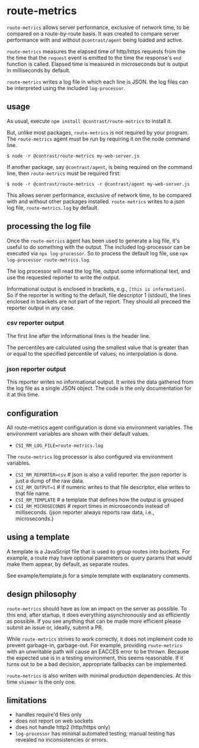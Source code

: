 # route-metrics

`route-metrics` allows server performance, exclusive of network time,
to be compared on a route-by-route basis. It was created to compare server
performance with and without `@contrast/agent` being loaded and active.

`route-metrics` measures the elapsed time of http/https requests from the
the time that the `request` event is emitted to the time the response's
`end` function is called. Elapsed time is measured in microseconds but is
output in milliseconds by default.

`route-metrics` writes a log file in which each line is JSON. the log files
can be interpreted using the included `log-processor`.

## usage

As usual, execute `npm install @contrast/route-metrics` to install it.

But, unlike most packages, `route-metrics` is not required by your program.
The `route-metrics` agent must be run by requiring it on the node command line.

```
$ node -r @contrast/route-metrics my-web-server.js
```

If another package, say `@contrast/agent`, is being required on the command
line, then `route-metrics` must be required first:

```
$ node -r @contrast/route-metrics -r @contrast/agent my-web-server.js
```

This allows server performance, exclusive of network time, to be compared
with and without other packages installed. `route-metrics` writes to a json
log file, `route-metrics.log` by default.

## processing the log file

Once the `route-metrics` agent has been used to generate a log file, it's
useful to do something with the output. The included log-processor can be
executed via `npx log-processor`. So to process the default log file, use
`npx log-processor route-metrics.log`.

The log processor will read the log file, output some informational text,
and use the requested reporter to write the output.

Informational output is enclosed in brackets, e.g., `[this is information]`. So
if the reporter is writing to the default, file descriptor 1 (stdout), the lines
enclosed in brackets are not part of the report. They should all preceed the
reporter output in any case.

### csv reporter output

The first line after the informational lines is the header line.

The percentiles are calculated using the smallest value that is greater than
or equal to the specified percentile of values; no interpolation is done.

### json reporter output

This reporter writes no informational output. It writes the data gathered from
the log file as a single JSON object. The code is the only documentation for it
at this time.

## configuration

All route-metrics agent configuration is done via environment variables. The environment variables
are shown with their default values.

- `CSI_RM_LOG_FILE=route-metrics.log`

The `route-metrics` log processor is also configured via environment variables.

- `CSI_RM_REPORTER=csv`   # json is also a valid reporter. the json reporter is just a dump of the raw data.
- `CSI_RM_OUTPUT=1`       # if numeric writes to that file descriptor, else writes to that file name.
- `CSI_RM_TEMPLATE`       # a template that defines how the output is grouped
- `CSI_RM_MICROSECONDS`   # report times in microseconds instead of milliseconds. (json reporter
always reports raw data, i.e., microseconds.)

## using a template

A template is a JavaScript file that is used to group routes into buckets. For
example, a route may have optional parameters or query params that would make
them appear, by default, as separate routes.

See example/template.js for a simple template with explanatory comments.

## design philosophy

`route-metrics` should have as low an impact on the server as possible. To this end, after startup,
it does everything asynchronously and as efficiently as possible. If you see anything that can be
made more efficient please submit an issue or, ideally, submit a PR.

While `route-metrics` strives to work correctly, it does not implement code to prevent garbage-in,
garbage-out. For example, providing `route-metrics` with an unwritable path will cause an EACCES
error to be thrown. Because the expected use is in a testing environment, this seems reasonable. If
it turns out to be a bad decision, appropriate fallbacks can be implemented.

`route-metrics` is also written with minimal production dependencies. At this time `shimmer` is the
only one.

## limitations

- handles require'd files only
- does not report on web sockets
- does not handle http2 (http/https only)
- `log-processor` has minimal automated testing; manual testing has revealed no inconsistencies
or errors.
